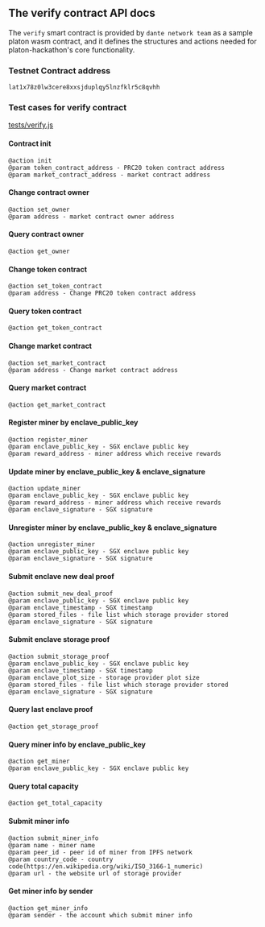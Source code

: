 ## The verify contract API docs

The `verify` smart contract is provided by `dante network team` as a sample platon wasm contract, and it defines the structures and actions needed for platon-hackathon's core functionality.

### Testnet Contract address
```
lat1x78z0lw3cere8xxsjduplqy5lnzfklr5c8qvhh
```

### Test cases for verify contract
[tests/verify.js](../tests/verify.js)

#### Contract init 
```
@action init
@param token_contract_address - PRC20 token contract address
@param market_contract_address - market contract address
```

#### Change contract owner
```
@action set_owner
@param address - market contract owner address
```

#### Query contract owner
```
@action get_owner
```

#### Change token contract
```
@action set_token_contract
@param address - Change PRC20 token contract address
```

#### Query token contract
```
@action get_token_contract
```

#### Change market contract
```
@action set_market_contract
@param address - Change market contract address
```

#### Query market contract
```
@action get_market_contract
```

#### Register miner by enclave_public_key
```
@action register_miner
@param enclave_public_key - SGX enclave public key
@param reward_address - miner address which receive rewards
```

#### Update miner by enclave_public_key & enclave_signature
```
@action update_miner
@param enclave_public_key - SGX enclave public key
@param reward_address - miner address which receive rewards
@param enclave_signature - SGX signature
```

#### Unregister miner by enclave_public_key & enclave_signature
```
@action unregister_miner
@param enclave_public_key - SGX enclave public key
@param enclave_signature - SGX signature
```

#### Submit enclave new deal proof
```
@action submit_new_deal_proof
@param enclave_public_key - SGX enclave public key
@param enclave_timestamp - SGX timestamp
@param stored_files - file list which storage provider stored
@param enclave_signature - SGX signature
```

#### Submit enclave storage proof
```
@action submit_storage_proof
@param enclave_public_key - SGX enclave public key
@param enclave_timestamp - SGX timestamp
@param enclave_plot_size - storage provider plot size
@param stored_files - file list which storage provider stored
@param enclave_signature - SGX signature
```

#### Query last enclave proof
```
@action get_storage_proof
```

#### Query miner info by enclave_public_key
```
@action get_miner
@param enclave_public_key - SGX enclave public key
```

#### Query total capacity
```
@action get_total_capacity
```

#### Submit miner info
```
@action submit_miner_info
@param name - miner name
@param peer_id - peer id of miner from IPFS network
@param country_code - country code(https://en.wikipedia.org/wiki/ISO_3166-1_numeric)
@param url - the website url of storage provider
```

#### Get miner info by sender
```
@action get_miner_info
@param sender - the account which submit miner info
```